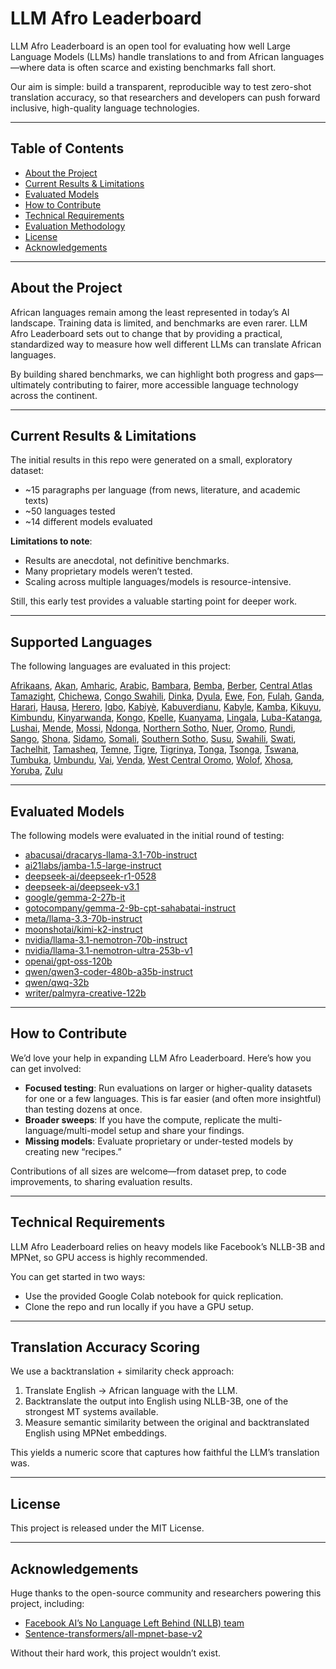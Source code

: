 # LLM Afro Leaderboard

LLM Afro Leaderboard is an open tool for evaluating how well Large Language Models (LLMs) handle translations to and from African languages—where data is often scarce and existing benchmarks fall short.

Our aim is simple: build a transparent, reproducible way to test zero-shot translation accuracy, so that researchers and developers can push forward inclusive, high-quality language technologies.

------

## Table of Contents

- [About the Project](#about-the-project)
- [Current Results & Limitations](#current-results--limitations)
- [Evaluated Models](#evaluated-models)
- [How to Contribute](#how-to-contribute)
- [Technical Requirements](#technical-requirements)
- [Evaluation Methodology](#evaluation-methodology)
- [License](#license)
- [Acknowledgements](#acknowledgements)

------

## About the Project

African languages remain among the least represented in today’s AI landscape. Training data is limited, and benchmarks are even rarer. LLM Afro Leaderboard sets out to change that by providing a practical, standardized way to measure how well different LLMs can translate African languages.

By building shared benchmarks, we can highlight both progress and gaps—ultimately contributing to fairer, more accessible language technology across the continent.

------

## Current Results & Limitations

The initial results in this repo were generated on a small, exploratory dataset:

- ~15 paragraphs per language (from news, literature, and academic texts)
- ~50 languages tested
- ~14 different models evaluated


**Limitations to note**:

- Results are anecdotal, not definitive benchmarks.
- Many proprietary models weren’t tested.
- Scaling across multiple languages/models is resource-intensive.

Still, this early test provides a valuable starting point for deeper work.

------

## Supported Languages

The following languages are evaluated in this project:

[Afrikaans](https://www.ethnologue.com/language/afr/), [Akan](https://www.ethnologue.com/language/aka/), [Amharic](https://www.ethnologue.com/language/amh/), [Arabic](https://www.ethnologue.com/language/ara/), [Bambara](https://www.ethnologue.com/language/bam/), [Bemba](https://www.ethnologue.com/language/bem/), [Berber](https://www.google.com/search?q=https://www.ethnologue.com/language/ber/), [Central Atlas Tamazight](https://www.ethnologue.com/language/tzm/), [Chichewa](https://www.ethnologue.com/language/nya/), [Congo Swahili](https://www.ethnologue.com/language/swc/), [Dinka](https://www.ethnologue.com/language/dik/), [Dyula](https://www.ethnologue.com/language/dyu/), [Ewe](https://www.ethnologue.com/language/ewe/), [Fon](https://www.ethnologue.com/language/fon/), [Fulah](https://www.ethnologue.com/language/ful/), [Ganda](https://www.ethnologue.com/language/lug/), [Harari](https://www.ethnologue.com/language/har/), [Hausa](https://www.ethnologue.com/language/hau/), [Herero](https://www.ethnologue.com/language/her/), [Igbo](https://www.ethnologue.com/language/ibo/), [Kabiyè](https://www.ethnologue.com/language/kbp/), [Kabuverdianu](https://www.ethnologue.com/language/kea/), [Kabyle](https://www.ethnologue.com/language/kab/), [Kamba](https://www.ethnologue.com/language/kam/), [Kikuyu](https://www.ethnologue.com/language/kik/), [Kimbundu](https://www.ethnologue.com/language/kmb/), [Kinyarwanda](https://www.ethnologue.com/language/kin/), [Kongo](https://www.ethnologue.com/language/kon/), [Kpelle](https://www.ethnologue.com/language/kpe/), [Kuanyama](https://www.ethnologue.com/language/kua/), [Lingala](https://www.ethnologue.com/language/lin/), [Luba-Katanga](https://www.ethnologue.com/language/lub/), [Lushai](https://www.ethnologue.com/language/lus/), [Mende](https://www.ethnologue.com/language/men/), [Mossi](https://www.ethnologue.com/language/mos/), [Ndonga](https://www.ethnologue.com/language/ndo/), [Northern Sotho](https://www.ethnologue.com/language/nso/), [Nuer](https://www.ethnologue.com/language/nus/), [Oromo](https://www.ethnologue.com/language/orm/), [Rundi](https://www.ethnologue.com/language/run/), [Sango](https://www.ethnologue.com/language/sag/), [Shona](https://www.ethnologue.com/language/sna/), [Sidamo](https://www.ethnologue.com/language/sid/), [Somali](https://www.ethnologue.com/language/som/), [Southern Sotho](https://www.ethnologue.com/language/sot/), [Susu](https://www.ethnologue.com/language/sus/), [Swahili](https://www.ethnologue.com/language/swa/), [Swati](https://www.ethnologue.com/language/ssw/), [Tachelhit](https://www.ethnologue.com/language/shi/), [Tamasheq](https://www.ethnologue.com/language/taq/), [Temne](https://www.ethnologue.com/language/tem/), [Tigre](https://www.ethnologue.com/language/tig/), [Tigrinya](https://www.ethnologue.com/language/tir/), [Tonga](https://www.ethnologue.com/language/toi/), [Tsonga](https://www.ethnologue.com/language/tso/), [Tswana](https://www.ethnologue.com/language/tsn/), [Tumbuka](https://www.ethnologue.com/language/tum/), [Umbundu](https://www.ethnologue.com/language/umb/), [Vai](https://www.ethnologue.com/language/vai/), [Venda](https://www.ethnologue.com/language/ven/), [West Central Oromo](https://www.ethnologue.com/language/gaz/), [Wolof](https://www.ethnologue.com/language/wol/), [Xhosa](https://www.ethnologue.com/language/xho/), [Yoruba](https://www.ethnologue.com/language/yor/), [Zulu](https://www.ethnologue.com/language/zul/)

------

## Evaluated Models

The following models were evaluated in the initial round of testing:

- [abacusai/dracarys-llama-3.1-70b-instruct](https://huggingface.co/abacusai/dracarys-llama-3.1-70b-instruct)
- [ai21labs/jamba-1.5-large-instruct](https://huggingface.co/ai21labs/jamba-1.5-large-instruct)
- [deepseek-ai/deepseek-r1-0528](https://huggingface.co/deepseek-ai/deepseek-r1-0528)
- [deepseek-ai/deepseek-v3.1](https://huggingface.co/deepseek-ai/deepseek-v3.1)
- [google/gemma-2-27b-it](https://huggingface.co/google/gemma-2-27b-it)
- [gotocompany/gemma-2-9b-cpt-sahabatai-instruct](https://huggingface.co/gotocompany/gemma-2-9b-cpt-sahabatai-instruct)
- [meta/llama-3.3-70b-instruct](https://huggingface.co/meta-llama/llama-3.3-70b-instruct)
- [moonshotai/kimi-k2-instruct](https://huggingface.co/moonshotai/kimi-k2-instruct)
- [nvidia/llama-3.1-nemotron-70b-instruct](https://huggingface.co/nvidia/llama-3.1-nemotron-70b-instruct)
- [nvidia/llama-3.1-nemotron-ultra-253b-v1](https://huggingface.co/nvidia/llama-3.1-nemotron-ultra-253b-v1)
- [openai/gpt-oss-120b](https://huggingface.co/openai/gpt-oss-120b)
- [qwen/qwen3-coder-480b-a35b-instruct](https://huggingface.co/qwen/qwen3-coder-480b-a35b-instruct)
- [qwen/qwq-32b](https://huggingface.co/qwen/qwq-32b)
- [writer/palmyra-creative-122b](https://huggingface.co/writer/palmyra-creative-122b)

------

## How to Contribute

We’d love your help in expanding LLM Afro Leaderboard. Here’s how you can get involved:

- **Focused testing**: Run evaluations on larger or higher-quality datasets for one or a few languages. This is far easier (and often more insightful) than testing dozens at once.
- **Broader sweeps**: If you have the compute, replicate the multi-language/multi-model setup and share your findings.
- **Missing models**: Evaluate proprietary or under-tested models by creating new “recipes.”

Contributions of all sizes are welcome—from dataset prep, to code improvements, to sharing evaluation results.

------

## Technical Requirements

LLM Afro Leaderboard relies on heavy models like Facebook’s NLLB-3B and MPNet, so GPU access is highly recommended.

You can get started in two ways:

- Use the provided Google Colab notebook for quick replication.
- Clone the repo and run locally if you have a GPU setup.

------

## Translation Accuracy Scoring

We use a backtranslation + similarity check approach:

1. Translate English → African language with the LLM.
2. Backtranslate the output into English using NLLB-3B, one of the strongest MT systems available.
3. Measure semantic similarity between the original and backtranslated English using MPNet embeddings.

This yields a numeric score that captures how faithful the LLM’s translation was.

------

## License

This project is released under the MIT License.

------

## Acknowledgements

Huge thanks to the open-source community and researchers powering this project, including:

- [Facebook AI’s No Language Left Behind (NLLB) team](https://huggingface.co/facebook/nllb-200-3.3B)
- [Sentence-transformers/all-mpnet-base-v2](https://huggingface.co/sentence-transformers/all-mpnet-base-v2)

Without their hard work, this project wouldn’t exist.
